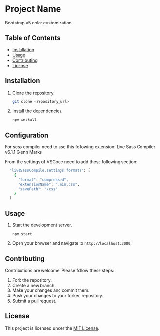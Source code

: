 # Project Name

Bootstrap v5 color customization

## Table of Contents

- [Installation](#installation)
- [Usage](#usage)
- [Contributing](#contributing)
- [License](#license)

## Installation

1. Clone the repository.
    ```bash
    git clone <repository_url>
    ```

2. Install the dependencies.
    ```bash
    npm install
    ```

## Configuration

For scss compiler need to use this following extension:
Live Sass Compiler
v6.1.1
Glenn Marks

From the settings of VSCode need to add these following section:
```bash
  "liveSassCompile.settings.formats": [
    {
      "format": "compressed",
      "extensionName": ".min.css",
      "savePath": "/css"
    }
  ]
```

## Usage

1. Start the development server.
    ```bash
    npm start
    ```

2. Open your browser and navigate to `http://localhost:3000`.

## Contributing

Contributions are welcome! Please follow these steps:

1. Fork the repository.
2. Create a new branch.
3. Make your changes and commit them.
4. Push your changes to your forked repository.
5. Submit a pull request.

## License

This project is licensed under the [MIT License](LICENSE).
